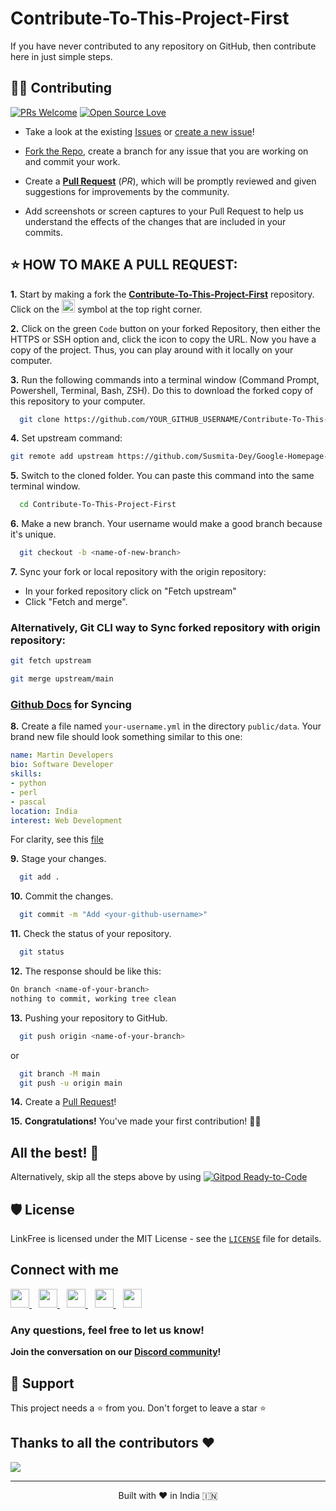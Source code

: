 # Contribute-To-This-Project-First
If you have never contributed to any repository on GitHub, then contribute here in just simple steps.

## 👨‍💻 Contributing

[![PRs Welcome](https://img.shields.io/badge/PRs-welcome-brightgreen.svg?style=flat-square)](https://github.com/Susmita-Dey/Contribute-To-This-Project-First/pulls)
[![Open Source Love](https://badges.frapsoft.com/os/v1/open-source.png?v=103)](https://github.com/ellerbrock/open-source-badges/)

- Take a look at the existing [Issues](https://github.com/Susmita-Dey/Contribute-To-This-Project-First/issues) or [create a new issue](https://github.com/Susmita-Dey/Contribute-To-This-Project-First/issues/new/choose)!

- [Fork the Repo](https://github.com/Susmita-Dey/Contribute-To-This-Project-First/fork), create a branch for any issue that you are working on and commit your work.

- Create a **[Pull Request](https://github.com/Susmita-Dey/Contribute-To-This-Project-First/compare)** (_PR_), which will be promptly reviewed and given suggestions for improvements by the community.

- Add screenshots or screen captures to your Pull Request to help us understand the effects of the changes that are included in your commits.

## ⭐ HOW TO MAKE A PULL REQUEST:

**1.** Start by making a fork the [**Contribute-To-This-Project-First**](https://github.com/Susmita-Dey/Contribute-To-This-Project-First) repository. Click on the <a href="https://github.com/Susmita-Dey/Contribute-To-This-Project-First/fork"><img src="https://i.imgur.com/G4z1kEe.png" height="21" width="21"></a> symbol at the top right corner.

**2.** Click on the green `Code` button on your forked Repository, then either the HTTPS or SSH option and, click the icon to copy the URL. Now you have a copy of the project. Thus, you can play around with it locally on your computer.

**3.** Run the following commands into a terminal window (Command Prompt, Powershell, Terminal, Bash, ZSH). Do this to download the forked copy of this repository to your computer.

```bash
  git clone https://github.com/YOUR_GITHUB_USERNAME/Contribute-To-This-Project-First.git
```

**4.** Set upstream command:

```bash
git remote add upstream https://github.com/Susmita-Dey/Google-Homepage-Clone-With-HTML-CSS.git
```

**5.** Switch to the cloned folder. You can paste this command into the same terminal window.

```bash
  cd Contribute-To-This-Project-First
```

**6.** Make a new branch. Your username would make a good branch because it's unique.

```bash
  git checkout -b <name-of-new-branch>
```

**7.** Sync your fork or local repository with the origin repository:

- In your forked repository click on "Fetch upstream"
- Click "Fetch and merge".

### Alternatively, Git CLI way to Sync forked repository with origin repository:

```bash
git fetch upstream
```

```bash
git merge upstream/main
```

### [Github Docs](https://docs.github.com/en/github/collaborating-with-pull-requests/addressing-merge-conflicts/resolving-a-merge-conflict-on-github) for Syncing

**8.** Create a file named `your-username.yml` in the directory `public/data`.
Your brand new file should look something similar to this one:

```yml
name: Martin Developers
bio: Software Developer
skills:
- python
- perl
- pascal
location: India
interest: Web Development
```
For clarity, see this [file](https://github.com/Susmita-Dey/Contribute-To-This-Project-First/blob/main/public/data/names.yml)

**9.** Stage your changes.

```bash
  git add .
```

**10.** Commit the changes.

```bash
  git commit -m "Add <your-github-username>"
```

**11.** Check the status of your repository.

```bash
  git status
```

**12.** The response should be like this:

```bash
On branch <name-of-your-branch>
nothing to commit, working tree clean
```

**13.** Pushing your repository to GitHub.

```bash
  git push origin <name-of-your-branch>
```

or

```bash
  git branch -M main
  git push -u origin main
```

**14.** Create a [Pull Request](https://help.github.com/en/github/collaborating-with-issues-and-pull-requests/creating-a-pull-request)!

**15.** **Congratulations!** You've made your first contribution! 🙌🏼


## All the best! 🥇

Alternatively, skip all the steps above by using [![Gitpod Ready-to-Code](https://img.shields.io/badge/Gitpod-Ready--to--Code-blue?logo=gitpod)](https://gitpod.io/#https://github.com/Susmita-Dey/Contribute-To-This-Project-First/)

## 🛡️ License

LinkFree is licensed under the MIT License - see the [`LICENSE`](LICENSE) file for details.

## Connect with me
  <a href="https://twitter.com/its_SusmitaDey">
    <img width="30px" src="https://www.vectorlogo.zone/logos/twitter/twitter-official.svg" />
  </a>&ensp;
  <a href="https://www.linkedin.com/in/susmita-dey-15a15a210/">
    <img width="30px" src="https://www.vectorlogo.zone/logos/linkedin/linkedin-icon.svg" />
  </a>&ensp;
  <a href="https://www.youtube.com/channel/UCsuzc8lqAbgUYo4yzpjtfSw">
  <img width="30px" src="https://i.pinimg.com/originals/46/02/cb/4602cbc18967da9c1eba7452905cd99b.png" />
  </a>&ensp;
  <a href="https://www.instagram.com/susmitadeyofficial/">
    <img width="30px" src="https://www.vectorlogo.zone/logos/instagram/instagram-icon.svg" />
  </a>&ensp;
  <a href="https://susmitadey.hashnode.dev/">
  <img width="30px" src="https://cdn.hashnode.com/res/hashnode/image/upload/v1611902473383/CDyAuTy75.png?auto=compress" />
  </a>

### Any questions, feel free to let us know!

**Join the conversation on our [Discord community](https://discord.com/invite/g7FmxB9uZp)!**

## 🙏 Support

This project needs a ⭐️ from you. Don't forget to leave a star ⭐️

<!-- ## 💪 Thanks to all Contributors
This project exists thanks to all the people who contribute — [contribute](CONTRIBUTING.md).
<div align="left">
<a href="https://github.com/Susmita-Dey/Contribute-To-This-Project-First/graphs/contributors">
  <img src="https://contrib.rocks/image?repo=Susmita-Dey/Contribute-To-This-Project-First" />
</a>
</div> -->
## Thanks to all the contributors ❤️
<a href = "https://github.com/Susmita-Dey/Contribute-To-This-Project-First/graphs/contributors">
  <img src = "https://contrib.rocks/image?repo=Susmita-Dey/Contribute-To-This-Project-First"/>
</a>
<hr>
<p align="center">
Built with ❤️ in India 🇮🇳 
</p>
